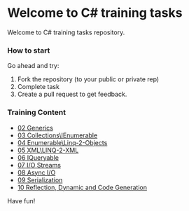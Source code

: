# Welcome to C# training tasks

Welcome to C# training tasks repository.

### How to start

Go ahead and try:

1. Fork the repository (to your public or private rep)
2. Complete task
3. Create a pull request to get feedback.


### Training Content 

* [02 Generics](02%20Generics.md)
* [03 Collections\IEnumerable](03%20Collections.md)
* [04 Enumerable\Linq-2-Objects](04%20Enumerable.md)
* [05 XML\LINQ-2-XML](05%20Linq-2-Xml.md)
* [06 IQueryable](06%20IQueryable.md)
* [07 I/O Streams](07%20I/O%20Streams.md)
* [08 Async I/O](08%20Async%20I/O.md)
* [09 Serialization](09%20Serialization.md)
* [10 Reflection, Dynamic and Code Generation](10%20Reflection,%20Dynamic%20and%20Code%20Generation.md)
 

Have fun!
